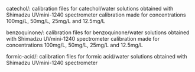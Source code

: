 catechol/:
calibration files for catechol/water solutions obtained with Shimadzu UVmini-1240 spectrometer
calibration made for concentrations 100mg/L, 50mg/L, 25mg/L and 12.5mg/L

benzoquinone/:
calibration files for benzoquinone/water solutions obtained with Shimadzu UVmini-1240 spectrometer
calibration made for concentrations 100mg/L, 50mg/L, 25mg/L and 12.5mg/L

formic-acid/:
calibration files for formic acid/water solutions obtained with Shimadzu UVmini-1240 spectrometer
